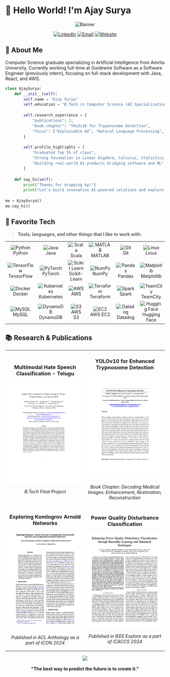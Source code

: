 # 👋 Hello World! I'm Ajay Surya

<div align="center">
  
![Banner](https://capsule-render.vercel.app/api?type=waving&color=gradient&height=200&section=header&text=Software%20Engineer%20%7C%20AI%20Enthusiast&fontSize=40&animation=fadeIn)

  [![LinkedIn](https://img.shields.io/badge/LinkedIn-Connect-blue?style=for-the-badge&logo=linkedin)](https://www.linkedin.com/in/ajay018/)
  [![Email](https://img.shields.io/badge/Email-Contact-red?style=for-the-badge&logo=gmail)](mailto:j.ajaysurya.11@gmail.com)
  [![Website](https://img.shields.io/badge/Portfolio-ajaysurya.com-blue?style=for-the-badge&logo=window&logoColor=white)](https://ajaysurya.com)

</div>

## 🤖 About Me

Computer Science graduate specializing in Artificial Intelligence from Amrita University. Currently working full-time at Guidewire Software as a Software Engineer (previously intern), focusing on full-stack development with Java, React, and AWS.

```python
class AjaySurya:
    def __init__(self):
        self.name = "Ajay Surya"
        self.education = "B.Tech in Computer Science (AI Specialization), Amrita Vishwa Vidyapeetham"
        
        self.research_experience = {
            "publications": 3,
            "book_chapter": "YOLOv10 for Trypanosome Detection",
            "focus": ["Explainable AI", "Natural Language Processing", "Computer Vision"]
        }
       
        self.profile_highlights = [
            "Graduated Top 5% of class",
            "Strong foundation in Linear Algebra, Calculus, Statistics, Probability and Data Structures",
            "Building real-world AI products bridging software and ML"
        ]

    def say_hi(self):
        print("Thanks for dropping by!")
        print("Let's build innovative AI-powered solutions and explore new frontiers together.")

me = AjaySurya()
me.say_hi()
```

## 🚀 Favorite Tech

> **Tools, languages, and other things that I like to work with.**
<table>
<tr>
<td align="center" width="180">
<img src="https://skillicons.dev/icons?i=python" width="48" height="48" alt="Python" />
<br>Python
</td>
<td align="center" width="180">
<img src="https://skillicons.dev/icons?i=java" width="48" height="48" alt="Java" />
<br>Java
</td>
<td align="center" width="180">
<img src="https://skillicons.dev/icons?i=scala" width="48" height="48" alt="Scala" />
<br>Scala
</td>
<td align="center" width="180">
<img src="https://skillicons.dev/icons?i=matlab" width="48" height="48" alt="MATLAB" />
<br>MATLAB
</td>
<td align="center" width="180">
<img src="https://skillicons.dev/icons?i=git" width="48" height="48" alt="Git" />
<br>Git
</td>
<td align="center" width="180">
<img src="https://skillicons.dev/icons?i=linux" width="48" height="48" alt="Linux" />
<br>Linux
</td>
</tr>
<tr>
<td align="center" width="180">
<img src="https://skillicons.dev/icons?i=tensorflow" width="48" height="48" alt="TensorFlow" />
<br>TensorFlow
</td>
<td align="center" width="180">
<img src="https://skillicons.dev/icons?i=pytorch" width="48" height="48" alt="PyTorch" />
<br>PyTorch
</td>
<td align="center" width="180">
<img src="https://skillicons.dev/icons?i=scikitlearn" width="48" height="48" alt="Scikit Learn" />
<br>Scikit-Learn
</td>
<td align="center" width="180">
<img src="https://cdn.jsdelivr.net/gh/devicons/devicon/icons/numpy/numpy-original.svg" width="48" height="48" alt="NumPy" />
<br>NumPy
</td>
<td align="center" width="180">
<img src="https://cdn.jsdelivr.net/gh/devicons/devicon/icons/pandas/pandas-original.svg" width="48" height="48" alt="Pandas" />
<br>Pandas
</td>
<td align="center" width="180">
<img src="https://cdn.jsdelivr.net/gh/devicons/devicon/icons/matplotlib/matplotlib-original.svg" width="48" height="48" alt="Matplotlib" />
<br>Matplotlib
</td>
</tr>
<tr>
<td align="center" width="180">
<img src="https://skillicons.dev/icons?i=docker" width="48" height="48" alt="Docker" />
<br>Docker
</td>
<td align="center" width="180">
<img src="https://skillicons.dev/icons?i=kubernetes" width="48" height="48" alt="Kubernetes" />
<br>Kubernetes
</td>
<td align="center" width="180">
<img src="https://skillicons.dev/icons?i=aws" width="48" height="48" alt="AWS" />
<br>AWS
</td>
<td align="center" width="180">
<img src="https://skillicons.dev/icons?i=terraform" width="48" height="48" alt="Terraform" />
<br>Terraform
</td>
<td align="center" width="180">
<img src="https://cdn.jsdelivr.net/gh/devicons/devicon/icons/apachespark/apachespark-original.svg" width="48" height="48" alt="Spark" />
<br>Spark
</td>
<td align="center" width="180">
<img src="https://upload.wikimedia.org/wikipedia/commons/2/29/TeamCity_Icon.svg" width="48" height="48" alt="TeamCity" />
<br>TeamCity
</td>
</tr>
<tr>
<td align="center" width="180">
<img src="https://skillicons.dev/icons?i=mysql" width="48" height="48" alt="MySQL" />
<br>MySQL
</td>
<td align="center" width="180">
<img src="https://skillicons.dev/icons?i=dynamodb" width="48" height="48" alt="DynamoDB" />
<br>DynamoDB
</td>
<td align="center" width="180">
<img src="https://cdn.worldvectorlogo.com/logos/amazon-s3-simple-storage-service.svg" width="48" height="48" alt="S3" />
<br>AWS S3
</td>
<td align="center" width="180">
<img src="https://upload.wikimedia.org/wikipedia/commons/8/8c/Aws-ec2.svg" width="48" height="48" alt="EC2" />
<br>AWS EC2
</td>
<td align="center" width="180">
<img src="https://cdn.worldvectorlogo.com/logos/datadog.svg" width="48" height="48" alt="Datadog" />
<br>Datadog
</td>
<td align="center" width="180">
<img src="https://huggingface.co/front/assets/huggingface_logo-noborder.svg" width="48" height="48" alt="Hugging Face" />
<br>Hugging Face
</td>
</tr>
</table>

## 📚 Research & Publications

<table>
  <tr>
    <td width="50%">
      <h3 align="center">Multimodal Hate Speech Classification - Telugu</h3>
      <p align="center">
        <a href="https://drive.google.com/file/d/1pxtvTvPzgrZqk4TLq50K1fCvyCRa9Y_K/view?usp=sharing" target="_blank">
          <img src="https://github.com/AjaySurya-018/AjaySurya-018/blob/main/images/project_final.png" width="100%" alt="B.Tech Final Project"/>
        </a>
        <p align="center">
          <em>B.Tech Final Project</em>
        </p>
      </p>
    </td>
    <td width="50%">
      <h3 align="center">YOLOv10 for Enhanced Trypnosome Detection</h3>
      <p align="center">
        <a href="https://drive.google.com/file/d/1q48mAz_oWdl7oheeyEKb8YVFlwvp5Fy0/view?usp=sharing" target="_blank">
          <img src="https://github.com/AjaySurya-018/AjaySurya-018/blob/main/images/YOLO.png" width="100%" alt="YOLOv10 Paper"/>
        </a>
        <p align="center">
          <em>Book Chapter: Decoding Medical Images: Enhancement, Restoration, Reconstruction</em>
        </p>
      </p>
    </td>
  </tr>
  <tr>
    <td width="50%">
      <h3 align="center">Exploring Komlogrov Arnold Networks</h3>
      <p align="center">
        <a href="https://aclanthology.org/2024.icon-1.23/" target="_blank">
          <img src="https://github.com/AjaySurya-018/AjaySurya-018/blob/main/images/KANO.png" width="100%" alt="KAN Paper"/>
        </a>
        <p align="center">
          <em>Published in ACL Anthology as a part of ICON 2024</em>
        </p>
      </p>
    </td>
    <td width="50%">
      <h3 align="center">Power Quality Disturbance Classification</h3>
      <p align="center">
        <a href="https://ieeexplore.ieee.org/document/10716931" target="_blank">
          <img src="https://github.com/AjaySurya-018/AjaySurya-018/blob/main/images/power.png" width="100%" alt="Power Quality Paper"/>
        </a>
        <p align="center">
          <em>Published in IEEE Explore as a part of ICACCS 2024</em>
        </p>
      </p>
    </td>
  </tr>
</table>


<div align="center">
  
  <img src="https://capsule-render.vercel.app/api?type=waving&color=gradient&height=100&section=footer"/>
  
  **"The best way to predict the future is to create it."**
  
</div>
